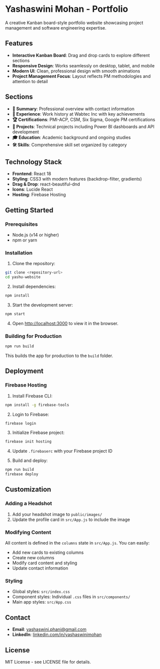 # Yashaswini Mohan - Portfolio

A creative Kanban board-style portfolio website showcasing project management and software engineering expertise.

## Features

- **Interactive Kanban Board**: Drag and drop cards to explore different sections
- **Responsive Design**: Works seamlessly on desktop, tablet, and mobile
- **Modern UI**: Clean, professional design with smooth animations
- **Project Management Focus**: Layout reflects PM methodologies and attention to detail

## Sections

- **👤 Summary**: Professional overview with contact information
- **💼 Experience**: Work history at Wabtec Inc with key achievements
- **🏆 Certifications**: PMI-ACP, CSM, Six Sigma, Google PM certifications
- **🚀 Projects**: Technical projects including Power BI dashboards and API development
- **🎓 Education**: Academic background and ongoing studies
- **🛠️ Skills**: Comprehensive skill set organized by category

## Technology Stack

- **Frontend**: React 18
- **Styling**: CSS3 with modern features (backdrop-filter, gradients)
- **Drag & Drop**: react-beautiful-dnd
- **Icons**: Lucide React
- **Hosting**: Firebase Hosting

## Getting Started

### Prerequisites

- Node.js (v14 or higher)
- npm or yarn

### Installation

1. Clone the repository:
```bash
git clone <repository-url>
cd yashu-website
```

2. Install dependencies:
```bash
npm install
```

3. Start the development server:
```bash
npm start
```

4. Open [http://localhost:3000](http://localhost:3000) to view it in the browser.

### Building for Production

```bash
npm run build
```

This builds the app for production to the `build` folder.

## Deployment

### Firebase Hosting

1. Install Firebase CLI:
```bash
npm install -g firebase-tools
```

2. Login to Firebase:
```bash
firebase login
```

3. Initialize Firebase project:
```bash
firebase init hosting
```

4. Update `.firebaserc` with your Firebase project ID

5. Build and deploy:
```bash
npm run build
firebase deploy
```

## Customization

### Adding a Headshot

1. Add your headshot image to `public/images/`
2. Update the profile card in `src/App.js` to include the image

### Modifying Content

All content is defined in the `columns` state in `src/App.js`. You can easily:
- Add new cards to existing columns
- Create new columns
- Modify card content and styling
- Update contact information

### Styling

- Global styles: `src/index.css`
- Component styles: Individual `.css` files in `src/components/`
- Main app styles: `src/App.css`

## Contact

- **Email**: yashaswini.phani@gmail.com
- **LinkedIn**: [linkedin.com/in/yashaswinimohan](https://linkedin.com/in/yashaswinimohan)

## License

MIT License - see LICENSE file for details.